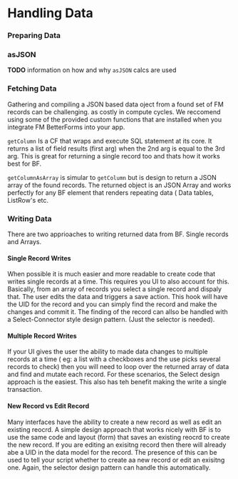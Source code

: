 # Handling Data

### Preparing Data

### asJSON

**TODO** information on how and why `asJSON` calcs are used

### Fetching Data

Gathering and compiling a JSON based data oject from a found set of FM records can be challenging. as costly in compute cycles. We reccomend using some of the provided custom functions that are installed when you integrate FM BetterForms into your app.

`getColumn` Is a CF that wraps and execute SQL statement at its core. It returns a list of field results \(first arg\) when the 2nd arg is equal to the 3rd arg. This is great for returning a single record too and thats how it works best for BF. 

`getColumnAsArray` is simular to `getColumn` but is design to return a JSON array of the found records. The returned object is an JSON Array and works perfectly for any BF element that renders repeating data \( Data tables, ListRow's etc.

### Writing Data

There are two apprioaches to writing returned data from BF. Single records and Arrays.

#### Single Record Writes

When possible it is much easier and more readable to create code that writes single records at a time. This requires you UI to also account for this. Basically, from an array of records you select a single record and dispaly that. The user edits the data and triggers a save action. This hook will have the UID for the record and you can simply find the record and make the changes and commit it. The finding of the record can allso be handled with a Select-Connector style design pattern. \(Just the selector is needed\). 

#### Multiple Record Writes

If your UI gives the user the ability to made data changes to multiple records at a time \( eg: a list with a checkboxes and the use picks several records to check\) then you will need to loop over the returned array of data and find and mutate each record. For these scenarios, the Select design approach is the easiest. This also has teh benefit making the write a single transaction.

#### New Record vs Edit Record

Many interfaces have the ability to create a new record as well as edit an existing reocrd. A simple design approach that works nicely with BF is to use the same code and layout \(form\) that saves an existing reocrd to create the new record. If you are editing an exisitng record then there will already abe a UID in the data model for the record. The presence of this can be used to tell your script whether to create aa new record or edit an exisitng one. Again, the selector design pattern can handle this automatically.





